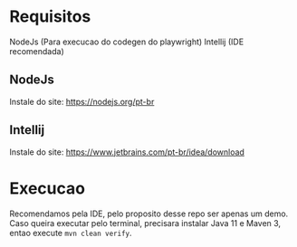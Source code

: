 # Requisitos

NodeJs (Para execucao do codegen do playwright)
Intellij (IDE recomendada)

## NodeJs

Instale do site: https://nodejs.org/pt-br

## Intellij

Instale do site: https://www.jetbrains.com/pt-br/idea/download

# Execucao

Recomendamos pela IDE, pelo proposito desse repo ser apenas um demo. 
Caso queira executar pelo terminal, precisara instalar Java 11 e Maven 3, entao execute `mvn clean verify`.